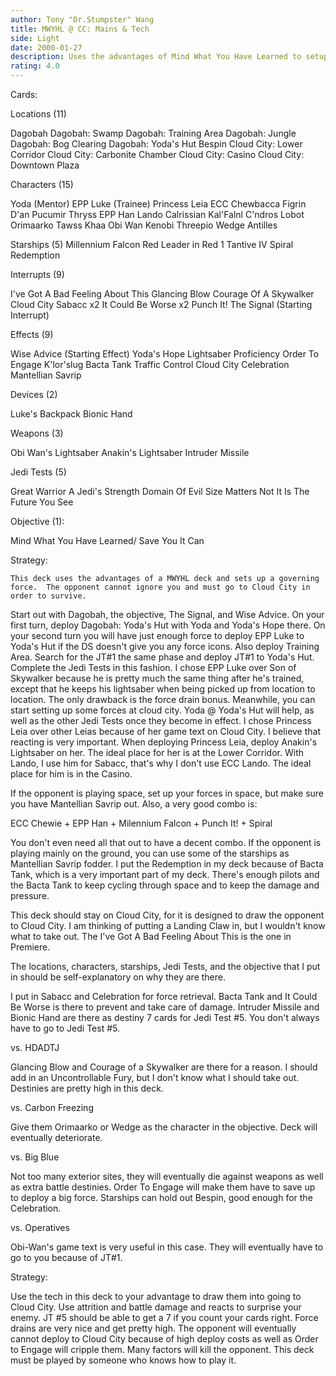 ```yaml
---
author: Tony "Dr.Stumpster" Wang
title: MWYHL @ CC: Mains & Tech
side: Light
date: 2000-01-27
description: Uses the advantages of Mind What You Have Learned to setup a good, dominant force.
rating: 4.0
---
```

Cards: 

Locations (11)

Dagobah
Dagobah: Swamp
Dagobah: Training Area
Dagobah: Jungle
Dagobah: Bog Clearing
Dagobah: Yoda's Hut
Bespin
Cloud City: Lower Corridor
Cloud City: Carbonite Chamber
Cloud City: Casino
Cloud City: Downtown Plaza

Characters (15)

Yoda (Mentor)
EPP Luke (Trainee)
Princess Leia
ECC Chewbacca
Figrin D'an
Pucumir Thryss
EPP Han
Lando Calrissian
Kal'Falnl C'ndros
Lobot
Orimaarko
Tawss Khaa
Obi Wan Kenobi
Threepio
Wedge Antilles

Starships (5)
Millennium Falcon
Red Leader in Red 1
Tantive IV
Spiral
Redemption

Interrupts (9)

I've Got A Bad Feeling About This
Glancing Blow
Courage Of A Skywalker
Cloud City Sabacc x2
It Could Be Worse x2
Punch It!
The Signal (Starting Interrupt)

Effects (9)

Wise Advice (Starting Effect)
Yoda's Hope
Lightsaber Proficiency
Order To Engage
K'lor'slug
Bacta Tank
Traffic Control
Cloud City Celebration
Mantellian Savrip

Devices (2)

Luke's Backpack
Bionic Hand

Weapons (3)

Obi Wan's Lightsaber
Anakin's Lightsaber
Intruder Missile

Jedi Tests (5)

Great Warrior
A Jedi's Strength
Domain Of Evil
Size Matters Not
It Is The Future You See

Objective (1):

Mind What You Have Learned/
Save You It Can



Strategy: 

	This deck uses the advantages of a MWYHL deck and sets up a governing force.  The opponent cannot ignore you and must go to Cloud City in order to survive.
   Start out with Dagobah, the objective, The Signal, and Wise Advice.	On your first turn, deploy Dagobah: Yoda's Hut with Yoda and Yoda's Hope there.  On your second turn you will have just enough force to deploy EPP Luke to Yoda's Hut if the DS doesn't give you any force icons.  Also deploy Training Area.  Search for the JT#1 the same phase and deploy JT#1 to Yoda's Hut.  Complete the Jedi Tests in this fashion.  I chose EPP Luke over Son of Skywalker because he is pretty much the same thing after he's trained, except that he keeps his lightsaber when being picked up from location to location.  The only drawback is the force drain bonus.
   Meanwhile, you can start setting up some forces at cloud city.  Yoda @ Yoda's Hut will help, as well as the other Jedi Tests once they become in effect.  I chose Princess Leia over other Leias because of her game text on Cloud City.  I believe that reacting is very important.  When deploying Princess Leia, deploy Anakin's Lightsaber on her.  The ideal place for her is at the Lower Corridor.	With Lando, I use him for Sabacc, that's why I don't use ECC Lando.  The ideal place for him is in the Casino.

If the opponent is playing space, set up your forces in space, but make sure you have Mantellian Savrip out.  Also, a very good combo is:

ECC Chewie + EPP Han + Milennium Falcon + Punch It! + Spiral

You don't even need all that out to have a decent combo.  If the opponent is playing mainly on the ground, you can use some of the starships as Mantellian Savrip fodder.  I put the Redemption in my deck because of Bacta Tank, which is a very important part of my deck.  There's enough pilots and the Bacta Tank to keep cycling through space and to keep the damage and pressure.

This deck should stay on Cloud City, for it is designed to draw the opponent to Cloud City.  I am thinking of putting a Landing Claw in, but I wouldn't know what to take out.  The I've Got A Bad Feeling About This is the one in Premiere.

The locations, characters, starships, Jedi Tests, and the objective that I put in should be self-explanatory on why they are there.

I put in Sabacc and Celebration for force retrieval.  Bacta Tank and It Could Be Worse is there to prevent and take care of damage.  Intruder Missile and Bionic Hand are there as destiny 7 cards for Jedi Test #5.  You don't always have to go to Jedi Test #5.

vs. HDADTJ

Glancing Blow and Courage of a Skywalker are there for a reason.  I should add in an Uncontrollable Fury, but I don't know what I should take out.  Destinies are pretty high in this deck.

vs. Carbon Freezing

Give them Orimaarko or Wedge as the character in the objective.  Deck will eventually deteriorate.

vs. Big Blue

Not too many exterior sites, they will eventually die against weapons as well as extra battle destinies.  Order To Engage will make them have to save up to deploy a big force.  Starships can hold out Bespin, good enough for the Celebration.

vs. Operatives

Obi-Wan's game text is very useful in this case.  They will eventually have to go to you because of JT#1.

Strategy:

Use the tech in this deck to your advantage to draw them into going to Cloud City.  Use attrition and battle damage and reacts to surprise your enemy.	JT #5 should be able to get a 7 if you count your cards right.	Force drains are very nice and get pretty high.  The opponent will eventually cannot deploy to Cloud City because of high deploy costs as well as Order to Engage will cripple them.  Many factors will kill the opponent.  This deck must be played by someone who knows how to play it.  